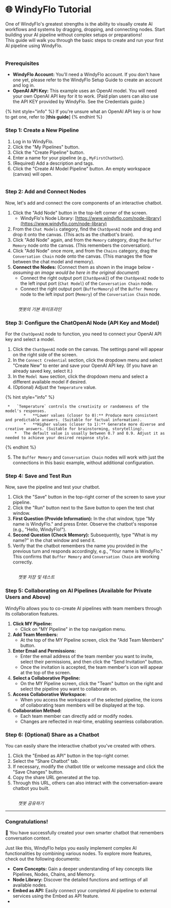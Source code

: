 # 🌐 WindyFlo Tutorial

One of WindyFlo's greatest strengths is the ability to visually create AI workflows and systems by dragging, dropping, and connecting nodes. Start building your AI pipeline without complex setups or preparations!\
This guide will walk you through the basic steps to create and run your first AI pipeline using WindyFlo.

<figure><img src="https://gitbookio.github.io/onboarding-template-images/quickstart-hero.png" alt=""><figcaption></figcaption></figure>

### Prerequisites

* **WindyFlo Account:** You'll need a WindyFlo account. If you don't have one yet, please refer to the WindyFlo Setup Guide to create an account and log in.
* **OpenAI API Key:** This example uses an OpenAI model. You will need your own OpenAI API key for it to work. (Paid plan users can also use the API KEY provided by WindyFlo. See the Credentials guide.)

{% hint style="info" %}
If you're unsure what an OpenAI API key is or how to get one, refer to \[**this guide**]
{% endhint %}

### Step 1: Create a New Pipeline

1. Log in to WindyFlo.
2. Click the "My Pipelines" button.
3. Click the "Create Pipeline" button.
4. Enter a name for your pipeline (e.g., `MyFirstChatbot`).
5. (Required) Add a description and tags.
6. Click the "Create AI Model Pipeline" button. An empty workspace (canvas) will open.

<div data-full-width="false"><figure><img src="https://gitbookio.github.io/onboarding-template-images/quickstart-import.png" alt=""><figcaption></figcaption></figure></div>

### Step 2: Add and Connect Nodes

Now, let's add and connect the core components of an interactive chatbot.

1. Click the "Add Node" button in the top-left corner of the screen.
   * WindyFlo's Node Library: [https://www.windyflo.com/node-library](https://www.windyflo.com/node-library)
2. From the `Chat Models` category, find the `ChatOpenAI` node and drag and drop it onto the canvas. (This acts as the chatbot's brain).
3. Click "Add Node" again, and from the `Memory` category, drag the `Buffer Memory` node onto the canvas. (This remembers the conversation).
4. Click "Add Node" once more, and from the `Chains` category, drag the `Conversation Chain` node onto the canvas. (This manages the flow between the chat model and memory).
5. **Connect the Nodes:** (Connect them as shown in the image below - _assuming an image would be here in the original document_)
   * Connect the right output port (`ChatOpenAI`) of the `ChatOpenAI` node to the left input port (`Chat Model`) of the `Conversation Chain` node.
   * Connect the right output port (`BufferMemory`) of the `Buffer Memory` node to the left input port (`Memory`) of the `Conversation Chain` node.

<figure><img src="https://gitbookio.github.io/onboarding-template-images/quickstart-import.png" alt=""><figcaption><p><em>챗봇의 기본 파이프라인</em></p></figcaption></figure>

### Step 3: Configure the ChatOpenAI Node (API Key and Model)

For the `ChatOpenAI` node to function, you need to connect your OpenAI API key and select a model.

1. Click the `ChatOpenAI` node on the canvas. The settings panel will appear on the right side of the screen.
2. In the `Connect Credential` section, click the dropdown menu and select "Create New" to enter and save your OpenAI API key. (If you have an already saved key, select it.)
3. In the `Model Name` section, click the dropdown menu and select a different available model if desired.
4. (Optional) Adjust the `Temperature` value.

{% hint style="info" %}
```
 *   `Temperature` controls the creativity or randomness of the model's responses.
        *   **Lower values (closer to 0):** Produce more consistent and predictable answers. (Suitable for factual information).
        *   **Higher values (closer to 1):** Generate more diverse and creative answers. (Suitable for brainstorming, storytelling).
    *   The default value is usually between 0.7 and 0.9. Adjust it as needed to achieve your desired response style.
```
{% endhint %}

5. The `Buffer Memory` and `Conversation Chain` nodes will work with just the connections in this basic example, without additional configuration.

### Step 4: Save and Test Run

Now, save the pipeline and test your chatbot.

1. Click the "Save" button in the top-right corner of the screen to save your pipeline.
2. Click the "Run" button next to the Save button to open the test chat window.
3. **First Question (Provide Information):** In the chat window, type "My name is WindyFlo." and press Enter. Observe the chatbot's response (e.g., "Hello, WindyFlo!").
4. **Second Question (Check Memory):** Subsequently, type "What is my name?" in the chat window and send it.
5. Verify that the chatbot remembers the name you provided in the previous turn and responds accordingly, e.g., "Your name is WindyFlo." This confirms that `Buffer Memory` and `Conversation Chain` are working correctly.

<figure><img src="https://gitbookio.github.io/onboarding-template-images/quickstart-import.png" alt=""><figcaption><p><em>챗봇 저장 및 테스트</em></p></figcaption></figure>

### Step 5: Collaborating on AI Pipelines (Available for Private Users and Above)

WindyFlo allows you to co-create AI pipelines with team members through its collaboration features.

1. **Click MY Pipeline:**
   * Click on "MY Pipeline" in the top navigation menu.
2. **Add Team Members:**
   * At the top of the MY Pipeline screen, click the "Add Team Members" button.
3. **Enter Email and Permissions:**
   * Enter the email address of the team member you want to invite, select their permissions, and then click the "Send Invitation" button.
   * Once the invitation is accepted, the team member's icon will appear at the top of the screen.
4. **Select a Collaborative Pipeline:**
   * On the MY Pipeline screen, click the "Team" button on the right and select the pipeline you want to collaborate on.
5. **Access Collaborative Workspace:**
   * When you access the workspace of the selected pipeline, the icons of collaborating team members will be displayed at the top.
6. **Collaboration Method:**
   * Each team member can directly add or modify nodes.
   * Changes are reflected in real-time, enabling seamless collaboration.

### Step 6: (Optional) Share as a Chatbot

You can easily share the interactive chatbot you've created with others.

1. Click the "Embed as API" button in the top-right corner.
2. Select the "Share Chatbot" tab.
3. If necessary, modify the chatbot title or welcome message and click the "Save Changes" button.
4. Copy the share URL generated at the top.
5. Through this URL, others can also interact with the conversation-aware chatbot you built.

<figure><img src="https://gitbookio.github.io/onboarding-template-images/quickstart-import.png" alt=""><figcaption><p><em>챗봇 공유하기</em></p></figcaption></figure>

***

### Congratulations!

🎉 You have successfully created your own smarter chatbot that remembers conversation context.

Just like this, WindyFlo helps you easily implement complex AI functionalities by combining various nodes. To explore more features, check out the following documents:

* **Core Concepts:** Gain a deeper understanding of key concepts like Pipelines, Nodes, Chains, and Memory.
* **Node Library:** Discover the detailed functions and settings of all available nodes.
* **Embed as API:** Easily connect your completed AI pipeline to external services using the Embed as API feature.
*
